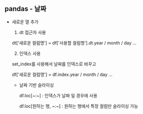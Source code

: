 ## pandas - 날짜

- 새로운 열 추가

  1. dt 접근자 사용

    dt['새로운 컬럼명'] = df['사용할 컬럼명'].dt.year / month / day ...
  
  2. 인덱스 사용

    set_index를 사용해서 날짜를 인덱스로 바꾸고

    df['새로운 컬럼명'] = df.index.year / month / day ...


  - 날짜 기반 슬라이싱
 
    df.loc[~:~] : 인덱스가 날짜 일 경우에 사용

    df.loc[원하는 행, ~:~] : 원하는 행에서 특정 컬럼만 슬라이싱 가능

    
